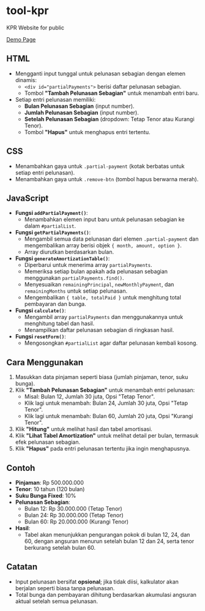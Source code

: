 # tool-kpr
KPR Website for public

[Demo Page](https://tool-kpr.vercel.app/)


## HTML
- Mengganti input tunggal untuk pelunasan sebagian dengan elemen dinamis:
  - `<div id="partialPayments">` berisi daftar pelunasan sebagian.
  - Tombol **"Tambah Pelunasan Sebagian"** untuk menambah entri baru.
- Setiap entri pelunasan memiliki:
  - **Bulan Pelunasan Sebagian** (input number).
  - **Jumlah Pelunasan Sebagian** (input number).
  - **Setelah Pelunasan Sebagian** (dropdown: Tetap Tenor atau Kurangi Tenor).
  - Tombol **"Hapus"** untuk menghapus entri tertentu.

## CSS
- Menambahkan gaya untuk `.partial-payment` (kotak berbatas untuk setiap entri pelunasan).
- Menambahkan gaya untuk `.remove-btn` (tombol hapus berwarna merah).

## JavaScript
- **Fungsi `addPartialPayment()`**: 
  - Menambahkan elemen input baru untuk pelunasan sebagian ke dalam `#partialList`.
- **Fungsi `getPartialPayments()`**: 
  - Mengambil semua data pelunasan dari elemen `.partial-payment` dan mengembalikan array berisi objek `{ month, amount, option }`.
  - Array diurutkan berdasarkan bulan.
- **Fungsi `generateAmortizationTable()`**:
  - Diperbarui untuk menerima array `partialPayments`.
  - Memeriksa setiap bulan apakah ada pelunasan sebagian menggunakan `partialPayments.find()`.
  - Menyesuaikan `remainingPrincipal`, `newMonthlyPayment`, dan `remainingMonths` untuk setiap pelunasan.
  - Mengembalikan `{ table, totalPaid }` untuk menghitung total pembayaran dan bunga.
- **Fungsi `calculate()`**:
  - Mengambil array `partialPayments` dan menggunakannya untuk menghitung tabel dan hasil.
  - Menampilkan daftar pelunasan sebagian di ringkasan hasil.
- **Fungsi `resetForm()`**:
  - Mengosongkan `#partialList` agar daftar pelunasan kembali kosong.

## Cara Menggunakan
1. Masukkan data pinjaman seperti biasa (jumlah pinjaman, tenor, suku bunga).
2. Klik **"Tambah Pelunasan Sebagian"** untuk menambah entri pelunasan:
   - Misal: Bulan 12, Jumlah 30 juta, Opsi "Tetap Tenor".
   - Klik lagi untuk menambah: Bulan 24, Jumlah 30 juta, Opsi "Tetap Tenor".
   - Klik lagi untuk menambah: Bulan 60, Jumlah 20 juta, Opsi "Kurangi Tenor".
3. Klik **"Hitung"** untuk melihat hasil dan tabel amortisasi.
4. Klik **"Lihat Tabel Amortization"** untuk melihat detail per bulan, termasuk efek pelunasan sebagian.
5. Klik **"Hapus"** pada entri pelunasan tertentu jika ingin menghapusnya.

## Contoh
- **Pinjaman**: Rp 500.000.000
- **Tenor**: 10 tahun (120 bulan)
- **Suku Bunga Fixed**: 10%
- **Pelunasan Sebagian**:
  - Bulan 12: Rp 30.000.000 (Tetap Tenor)
  - Bulan 24: Rp 30.000.000 (Tetap Tenor)
  - Bulan 60: Rp 20.000.000 (Kurangi Tenor)
- **Hasil**: 
  - Tabel akan menunjukkan pengurangan pokok di bulan 12, 24, dan 60, dengan angsuran menurun setelah bulan 12 dan 24, serta tenor berkurang setelah bulan 60.

## Catatan
- Input pelunasan bersifat **opsional**; jika tidak diisi, kalkulator akan berjalan seperti biasa tanpa pelunasan.
- Total bunga dan pembayaran dihitung berdasarkan akumulasi angsuran aktual setelah semua pelunasan.